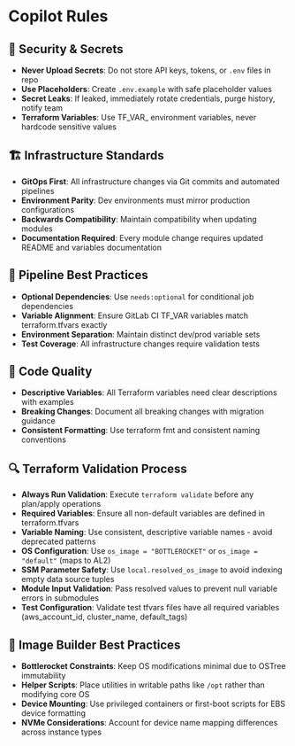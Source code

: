 # Copilot Rules

## 🚨 Security & Secrets
- **Never Upload Secrets**: Do not store API keys, tokens, or `.env` files in repo
- **Use Placeholders**: Create `.env.example` with safe placeholder values
- **Secret Leaks**: If leaked, immediately rotate credentials, purge history, notify team
- **Terraform Variables**: Use TF_VAR_ environment variables, never hardcode sensitive values

## 🏗️ Infrastructure Standards
- **GitOps First**: All infrastructure changes via Git commits and automated pipelines
- **Environment Parity**: Dev environments must mirror production configurations
- **Backwards Compatibility**: Maintain compatibility when updating modules
- **Documentation Required**: Every module change requires updated README and variables documentation

## 🔄 Pipeline Best Practices
- **Optional Dependencies**: Use `needs:optional` for conditional job dependencies
- **Variable Alignment**: Ensure GitLab CI TF_VAR variables match terraform.tfvars exactly
- **Environment Separation**: Maintain distinct dev/prod variable sets
- **Test Coverage**: All infrastructure changes require validation tests

## 📝 Code Quality
- **Descriptive Variables**: All Terraform variables need clear descriptions with examples
- **Breaking Changes**: Document all breaking changes with migration guidance
- **Consistent Formatting**: Use terraform fmt and consistent naming conventions

## 🔍 Terraform Validation Process
- **Always Run Validation**: Execute `terraform validate` before any plan/apply operations
- **Required Variables**: Ensure all non-default variables are defined in terraform.tfvars
- **Variable Naming**: Use consistent, descriptive variable names - avoid deprecated patterns
- **OS Configuration**: Use `os_image = "BOTTLEROCKET"` or `os_image = "default"` (maps to AL2)
- **SSM Parameter Safety**: Use `local.resolved_os_image` to avoid indexing empty data source tuples
- **Module Input Validation**: Pass resolved values to prevent null variable errors in submodules
- **Test Configuration**: Validate test tfvars files have all required variables (aws_account_id, cluster_name, default_tags)

## 🐳 Image Builder Best Practices  
- **Bottlerocket Constraints**: Keep OS modifications minimal due to OSTree immutability
- **Helper Scripts**: Place utilities in writable paths like `/opt` rather than modifying core OS
- **Device Mounting**: Use privileged containers or first-boot scripts for EBS device formatting
- **NVMe Considerations**: Account for device name mapping differences across instance types
